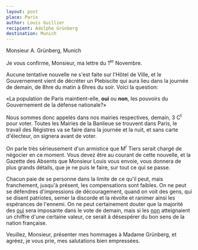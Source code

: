 ```yaml
---
layout: post
place: Paris
author: Louis Guillier
recipient: Adolphe Grünberg
destination: Munich
---
```


Monsieur A. Grünberg, Munich


Je vous confirme, Monsieur, ma lettre du 1<sup>er</sup> Novembre.

Aucune tentative nouvelle ne s'est faite sur l'Hôtel de Ville, et le
Gouvernement vient de décréter un Plebiscite qui aura lieu dans la journée de
demain, de 8hre du matin à 6hres du soir. Voici la question:

«La population de Paris maintient-elle, **oui** ou **non**, les pouvoirs du
Gouvernement de la défense nationale?»

Nous sommes donc appelés dans nos mairies respectives, demain, 3 C<sup>t</sup> pour voter.
Toutes les Mairies de la Banlieue se trouvent dans Paris, le travail des
Régistres va se faire dans la journée et la nuit, et sans carte d'électeur, on
signera avant de voter.

On parle très sérieusement d'un armistice que M<sup>r</sup> Tiers serait chargé de
négocier en ce moment. Vous devez être au courant de cette nouvelle, et la
Gazette des Absents que Monsieur Louis vous envoie, vous donnera de plus grands
détails, que je ne puis le faire, sur tout ce qui se passe.

Chacun paie de se personne dans la limite de ce qu'il peut, mais franchement,
jusqu'à présent, les compensations sont faibles. On ne peut se défendres
d'impressions de découragement, quand on voit des gens, qui se disent
patriotes, semer la discorde et la révolte et ranimer ainsi les espérances de
l'ennemi. On ne peut certainement douter que la majorité des
<ins class="straight">oui</ins> sera imposante dans le vote de demain, mais si
les <ins class="straight">non</ins> atteignaient un chiffre d'une certaine
valeur, ce serait à désespérer du bon sens de la nation française.


Veuillez, Monsieur, présenter mes hommages à Madame Grünberg, et agréez, je
vous prie, mes salutations bien empressées.

